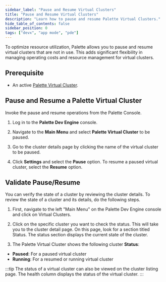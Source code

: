 ```yaml
---
sidebar_label: "Pause and Resume Virtual Clusters"
title: "Pause and Resume Virtual Clusters"
description: "Learn how to pause and resume Palette Virtual Clusters."
hide_table_of_contents: false
sidebar_position: 0
tags: ["devx", "app mode", "pde"]
---
```


To optimize resource utilization, Palette allows you to pause and resume virtual clusters that are not in use. This adds
significant flexibility in managing operating costs and resource management for virtual clusters.

## Prerequisite

- An active [Palette Virtual Cluster](palette-virtual-clusters.md).

## Pause and Resume a Palette Virtual Cluster

Invoke the pause and resume operations from the Palette Console.

1. Log in to the **Palette Dev Engine** console.

2. Navigate to the **Main Menu** and select **Palette Virtual Cluster** to be paused.

3. Go to the cluster details page by clicking the name of the virtual cluster to be paused.

4. Click **Settings** and select the **Pause** option. To resume a paused virtual cluster, select the **Resume** option.

## Validate Pause/Resume

You can verify the state of a cluster by reviewing the cluster details. To review the state of a cluster and its
details, do the following steps.

1. First, navigate to the left "Main Menu" on the Palette Dev Engine console and click on Virtual Clusters.

2. Click on the specific cluster you want to check the status. This will take you to the cluster detail page. On this
   page, look for a section titled Status. The status section displays the current state of the cluster.

3. The Palette Virtual Cluster shows the following cluster **Status**:

- **Paused**: For a paused virtual cluster
- **Running**: For a resumed or running virtual cluster

:::tip The status of a virtual cluster can also be viewed on the cluster listing page. The health column displays the
status of the virtual cluster. :::
